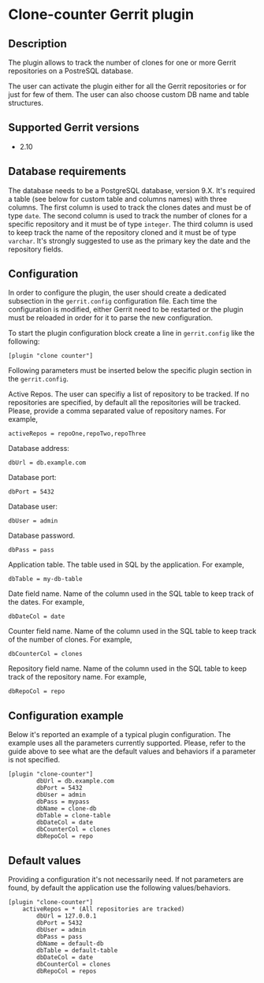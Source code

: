 Clone-counter Gerrit plugin
=========================================

Description
-----------
The plugin allows to track the number of clones for one or more Gerrit repositories on a PostreSQL database.

The user can activate the plugin either for all the Gerrit repositories or for just for few of them.
The user can also choose custom DB name and table structures.

Supported Gerrit versions
-------------------------
- 2.10

Database requirements
---------------------
The database needs to be a PostgreSQL database, version 9.X.
It's required a table (see below for custom table and columns names) with three columns.
The first column is used to track the clones dates and must be of type `date`.
The second column is used to track the number of clones for a specific repository and it must be of type `integer`.
The third column is used to keep track the name of the repository cloned and it must be of type `varchar`.
It's strongly suggested to use as the primary key the date and the repository fields.

Configuration
-------------
In order to configure the plugin, the user should create a dedicated subsection in the `gerrit.config` configuration file.
Each time the configuration is modified, either Gerrit need to be restarted or the plugin must be reloaded in order for it
to parse the new configuration.

To start the plugin configuration block create a line in `gerrit.config` like the following:

```
[plugin "clone counter"]
```

Following parameters must be inserted below the specific plugin section in the `gerrit.config`.

Active Repos. The user can specifiy a list of repository to be tracked. If no repositories are specified, by default all the
repositories will be tracked. Please, provide a comma separated value of repository names. For example,

```
activeRepos = repoOne,repoTwo,repoThree
```

Database address:

```
dbUrl = db.example.com
```

Database port:

```
dbPort = 5432
```

Database user:

```
dbUser = admin
```

Database password.

```
dbPass = pass
```

Application table. The table used in SQL by the application. For example,

```
dbTable = my-db-table
```

Date field name. Name of the column used in the SQL table to keep track of the dates. For example,

```
dbDateCol = date
```

Counter field name. Name of the column used in the SQL table to keep track of the number of clones. For example,

```
dbCounterCol = clones
```

Repository field name. Name of the column used in the SQL table to keep track of the repository name. For example,

```
dbRepoCol = repo
```

Configuration example
---------------------
Below it's reported an example of a typical plugin configuration.
The example uses all the parameters currently supported. Please, refer to the guide above to see what are the default values
and behaviors if a parameter is not specified.

```
[plugin "clone-counter"]
        dbUrl = db.example.com
        dbPort = 5432
        dbUser = admin
        dbPass = mypass
        dbName = clone-db
        dbTable = clone-table
        dbDateCol = date
        dbCounterCol = clones
        dbRepoCol = repo
```

Default values
--------------
Providing a configuration it's not necessarily need. If not parameters are found, by default the application use
the following values/behaviors.

```
[plugin "clone-counter"]
	activeRepos = * (All repositories are tracked)
        dbUrl = 127.0.0.1
        dbPort = 5432
        dbUser = admin
        dbPass = pass
        dbName = default-db
        dbTable = default-table
        dbDateCol = date
        dbCounterCol = clones
        dbRepoCol = repos
```